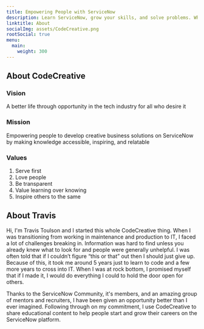 ```yaml
---
title: Empowering People with ServiceNow
description: Learn ServiceNow, grow your skills, and solve problems. Whether you are just getting started or are a seasoned veteran, we're here to guide you and help you make the most of the Now Platform.
linktitle: About
socialImg: assets/CodeCreative.png
rootSocial: true
menu:
  main:
    weight: 300
---
```


## About CodeCreative

### Vision

A better life through opportunity in the tech industry for all who desire it

### Mission

Empowering people to develop creative business solutions on ServiceNow by making knowledge accessible, inspiring, and relatable

### Values

1. Serve first
2. Love people
3. Be transparent
4. Value learning over knowing
5. Inspire others to the same

## About Travis

Hi, I'm Travis Toulson and I started this whole CodeCreative thing. When I was transitioning from working in maintenance and production to IT, I faced a lot of challenges breaking in. Information was hard to find unless you already knew what to look for and people were generally unhelpful. I was often told that if I couldn’t figure “this or that” out then I should just give up. Because of this, it took me around 5 years just to learn to code and a few more years to cross into IT. When I was at rock bottom, I promised myself that if I made it, I would do everything I could to hold the door open for others.

Thanks to the ServiceNow Community, it's members, and an amazing group of mentors and recruiters, I have been given an opportunity better than I ever imagined. Following through on my commitment, I use CodeCreative to share educational content to help people start and grow their careers on the ServiceNow platform.